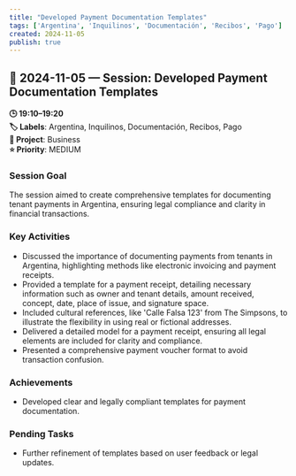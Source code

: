 ```yaml
---
title: "Developed Payment Documentation Templates"
tags: ['Argentina', 'Inquilinos', 'Documentación', 'Recibos', 'Pago']
created: 2024-11-05
publish: true
---
```


## 📅 2024-11-05 — Session: Developed Payment Documentation Templates

**🕒 19:10–19:20**  
**🏷️ Labels**: Argentina, Inquilinos, Documentación, Recibos, Pago  
**📂 Project**: Business  
**⭐ Priority**: MEDIUM  


### Session Goal
The session aimed to create comprehensive templates for documenting tenant payments in Argentina, ensuring legal compliance and clarity in financial transactions.

### Key Activities
- Discussed the importance of documenting payments from tenants in Argentina, highlighting methods like electronic invoicing and payment receipts.
- Provided a template for a payment receipt, detailing necessary information such as owner and tenant details, amount received, concept, date, place of issue, and signature space.
- Included cultural references, like 'Calle Falsa 123' from The Simpsons, to illustrate the flexibility in using real or fictional addresses.
- Delivered a detailed model for a payment receipt, ensuring all legal elements are included for clarity and compliance.
- Presented a comprehensive payment voucher format to avoid transaction confusion.

### Achievements
- Developed clear and legally compliant templates for payment documentation.

### Pending Tasks
- Further refinement of templates based on user feedback or legal updates.
